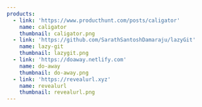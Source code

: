 ```yaml
---
products:
  - link: 'https://www.producthunt.com/posts/caligator'
    name: caligator
    thumbnail: caligator.png
  - link: 'https://github.com/SarathSantoshDamaraju/lazyGit'
    name: lazy-git
    thumbnail: lazygit.png
  - link: 'https://doaway.netlify.com'
    name: do-away
    thumbnail: do-away.png
  - link: 'https://revealurl.xyz'
    name: revealurl
    thumbnail: revealurl.png
---
```


